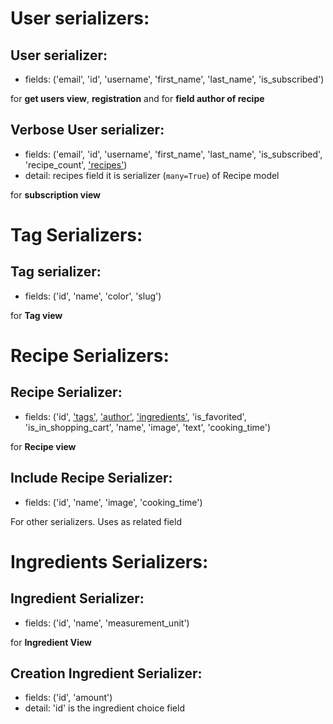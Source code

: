 # User serializers:

## User serializer:
* fields: ('email', 'id', 'username', 'first_name', 'last_name', 'is_subscribed')

for **get users view**, **registration** and for **field author of recipe**

## Verbose User serializer:
* fields: 
('email', 'id', 'username', 'first_name', 
'last_name', 'is_subscribed', 'recipe_count', 
['recipes'](##-include-recipe-serializer:))
* detail: recipes field it is serializer (`many=True`) of Recipe model

for **subscription view**

# Tag Serializers:

## Tag serializer:
* fields: ('id', 'name', 'color', 'slug')

for **Tag view**

# Recipe Serializers:

## Recipe Serializer:
* fields: 
('id', ['tags'](##-tag-serializer:), ['author'](##-user-serializer:), 
['ingredients'](##-ingredients-serializer:), 'is_favorited', 
'is_in_shopping_cart', 'name', 'image', 'text', 'cooking_time')

for **Recipe view**

## Include Recipe Serializer:
* fields: ('id', 'name', 'image', 'cooking_time')

For other serializers. Uses as related field

# Ingredients Serializers:

## Ingredient Serializer:

* fields: ('id', 'name', 'measurement_unit')

for **Ingredient View**

## Creation Ingredient Serializer:
* fields: ('id', 'amount') 
* detail: 'id' is the ingredient choice field
